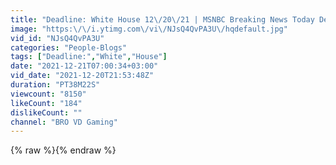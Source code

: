 ```yaml
---
title: "Deadline: White House 12\/20\/21 | MSNBC Breaking News Today Dec 20, 2021"
image: "https:\/\/i.ytimg.com\/vi\/NJsQ4QvPA3U\/hqdefault.jpg"
vid_id: "NJsQ4QvPA3U"
categories: "People-Blogs"
tags: ["Deadline:","White","House"]
date: "2021-12-21T07:00:34+03:00"
vid_date: "2021-12-20T21:53:48Z"
duration: "PT38M22S"
viewcount: "8150"
likeCount: "184"
dislikeCount: ""
channel: "BRO VD Gaming"
---
```

{% raw %}{% endraw %}
